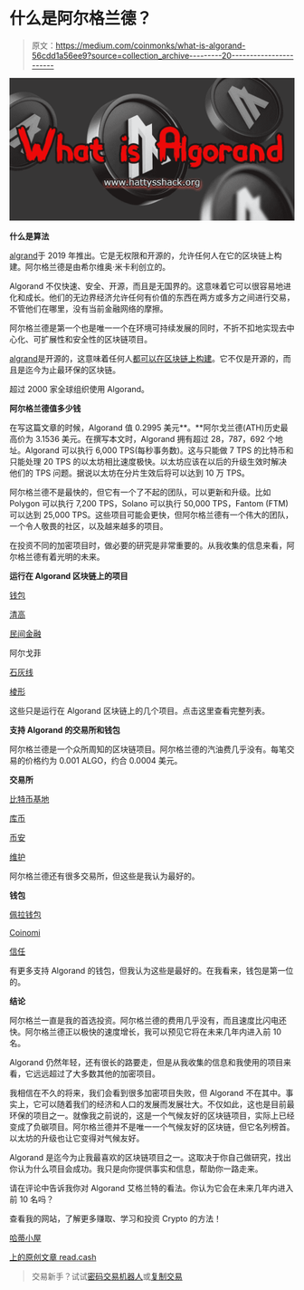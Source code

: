 # 什么是阿尔格兰德？

> 原文：<https://medium.com/coinmonks/what-is-algorand-56cdd1a56ee9?source=collection_archive---------20----------------------->

![](img/ea9b2023f55749eb6e8bfd6b4565d354.png)

**什么是算法**

[algrand](https://www.algorand.com/)于 2019 年推出。它是无权限和开源的，允许任何人在它的区块链上构建。阿尔格兰德是由希尔维奥·米卡利创立的。

Algorand 不仅快速、安全、开源，而且是无国界的。这意味着它可以很容易地进化和成长。他们的无边界经济允许任何有价值的东西在两方或多方之间进行交易，不管他们在哪里，没有当前金融网络的摩擦。

阿尔格兰德是第一个也是唯一一个在环境可持续发展的同时，不折不扣地实现去中心化、可扩展性和安全性的区块链项目。

[algrand](https://www.algorand.com/)是开源的，这意味着任何人[都可以在区块链上构建](https://developer.algorand.org/)。它不仅是开源的，而且是迄今为止最环保的区块链。

超过 2000 家全球组织使用 Algorand。

**阿尔格兰德值多少钱**

在写这篇文章的时候，Algorand 值 0.2995 美元**。**阿尔戈兰德(ATH)历史最高价为 3.1536 美元。在撰写本文时，Algorand 拥有超过 28，787，692 个地址。Algorand 可以执行 6,000 TPS(每秒事务数)。这与只能做 7 TPS 的比特币和只能处理 20 TPS 的以太坊相比速度极快。以太坊应该在以后的升级生效时解决他们的 TPS 问题。据说以太坊在分片生效后将可以达到 10 万 TPS。

阿尔格兰德不是最快的，但它有一个了不起的团队，可以更新和升级。比如 Polygon 可以执行 7,200 TPS，Solano 可以执行 50,000 TPS，Fantom (FTM)可以达到 25,000 TPS。这些项目可能会更快，但阿尔格兰德有一个伟大的团队，一个令人敬畏的社区，以及越来越多的项目。

在投资不同的加密项目时，做必要的研究是非常重要的。从我收集的信息来看，阿尔格兰德有着光明的未来。

**运行在 Algorand 区块链上的项目**

[钱包](https://perawallet.app/)

[清高](https://www.lofty.ai/refer?utm_source=growsurf&utm_medium=referrals&utm_campaign=referral-program&grsf=0143ph)

[民间金融](https://ecosystem.algorand.com/project/folks-finance)

阿尔戈菲

[石灰线](https://limewire.com/)

[棱形](https://www.prismatic.fi/)

这些只是运行在 Algorand 区块链上的几个项目。点击这里查看完整列表。

**支持 Algorand 的交易所和钱包**

阿尔格兰德是一个众所周知的区块链项目。阿尔格兰德的汽油费几乎没有。每笔交易的价格约为 0.001 ALGO，约合 0.0004 美元。

**交易所**

[比特币基地](https://coinbase.com/join/dandri_q?src=ios-link)

[库币](https://www.kucoin.com/r/rf/1vdKPvg)

[币安](https://www.binance.us/buy-sell-crypto/?utm_term=binance&utm_campaign=brand+e+p&utm_source=google-ads&utm_medium=cpc&utm_network=g&gclid=CjwKCAiAvK2bBhB8EiwAZUbP1M-8g7t25bN7CQTFHAZlc6EyxH1TxvsIBBK3BrraLelR93yVU1daTBoCz_oQAvD_BwE)

[维护](https://wallet.uphold.com/signup?referral=86b3f53908)

阿尔格兰德还有很多交易所，但这些是我认为最好的。

**钱包**

[佩拉钱包](https://perawallet.app/)

[Coinomi](https://www.coinomi.com/en/)

[信任](https://trustwallet.com/)

有更多支持 Algorand 的钱包，但我认为这些是最好的。在我看来，钱包是第一位的。

**结论**

阿尔格兰一直是我的首选投资。阿尔格兰德的费用几乎没有，而且速度比闪电还快。阿尔格兰德正以极快的速度增长，我可以预见它将在未来几年内进入前 10 名。

Algorand 仍然年轻，还有很长的路要走，但是从我收集的信息和我使用的项目来看，它远远超过了大多数其他的加密项目。

我相信在不久的将来，我们会看到很多加密项目失败，但 Algorand 不在其中。事实上，它可以随着我们的经济和人口的发展而发展壮大。不仅如此，这也是目前最环保的项目之一。就像我之前说的，这是一个气候友好的区块链项目，实际上已经变成了负碳项目。阿尔格兰德并不是唯一一个气候友好的区块链，但它名列榜首。以太坊的升级也让它变得对气候友好。

Algorand 是迄今为止我最喜欢的区块链项目之一。这取决于你自己做研究，找出你认为什么项目会成功。我只是向你提供事实和信息，帮助你一路走来。

请在评论中告诉我你对 Algorand 艾格兰特的看法。你认为它会在未来几年内进入前 10 名吗？

查看我的网站，了解更多赚取、学习和投资 Crypto 的方法！

[哈蒂小屋](https://www.hattysshack.org/)

[上的原创文章 read.cash](https://read.cash/@HattyHats/what-is-algorand-66963c06)

> 交易新手？试试[密码交易机器人](/coinmonks/crypto-trading-bot-c2ffce8acb2a)或[复制交易](/coinmonks/top-10-crypto-copy-trading-platforms-for-beginners-d0c37c7d698c)
